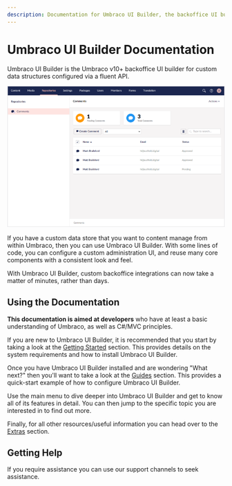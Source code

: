 ```yaml
---
description: Documentation for Umbraco UI Builder, the backoffice UI builder for Umbraco.
---
```


# Umbraco UI Builder Documentation

Umbraco UI Builder is the Umbraco v10+ backoffice UI builder for custom data structures configured via a fluent API.

![Example Umbraco UI Builder UI](images/comments_listview.png)

If you have a custom data store that you want to content manage from within Umbraco, then you can use Umbraco UI Builder. With some lines of code, you can configure a custom administration UI, and reuse many core components with a consistent look and feel.

With Umbraco UI Builder, custom backoffice integrations can now take a matter of minutes, rather than days.

## Using the Documentation

**This documentation is aimed at developers** who have at least a basic understanding of Umbraco, as well as C#/MVC principles.

If you are new to Umbraco UI Builder, it is recommended that you start by taking a look at the [Getting Started](./getting-started/overview.md) section. This provides details on the system requirements and how to install Umbraco UI Builder.

Once you have Umbraco UI Builder installed and are wondering "What next?" then you'll want to take a look at the [Guides](./guides/creating-your-first-integration.md) section. This provides a quick-start example of how to configure Umbraco UI Builder.

Use the main menu to dive deeper into Umbraco UI Builder and get to know all of its features in detail. You can then jump to the specific topic you are interested in to find out more.

Finally, for all other resources/useful information you can head over to the [Extras](./extras/umbraco-aliases.md) section.

## Getting Help

If you require assistance you can use our support channels to seek assistance.

